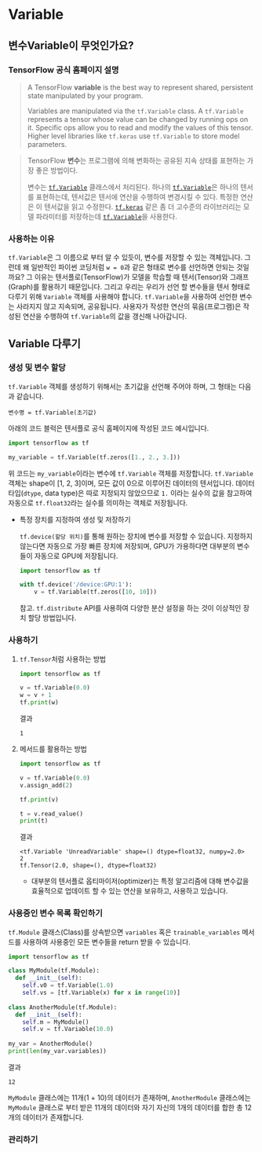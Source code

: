 # Variable

## 변수Variable이 무엇인가요?

### TensorFlow 공식 홈페이지 설명

> A TensorFlow **variable** is the best way to represent shared, persistent state manipulated by your program.
>
> Variables are manipulated via the `tf.Variable` class. A `tf.Variable` represents a tensor whose value can be changed by running ops on it. Specific ops allow you to read and modify the values of this tensor. Higher level libraries like `tf.keras` use `tf.Variable` to store model parameters.

> TensorFlow **변수**는 프로그램에 의해 변화하는 공유된 지속 상태를 표현하는 가장 좋은 방법이다.
>
> 변수는 [`tf.Variable`](https://www.tensorflow.org/api_docs/python/tf/Variable) 클래스에서 처리된다. 하나의 [`tf.Variable`](https://www.tensorflow.org/api_docs/python/tf/Variable)은 하나의 텐서를 표현하는데, 텐서값은 텐서에 연산을 수행하여 변경시킬 수 있다. 특정한 연산은 이 텐서값을 읽고 수정한다. [`tf.keras`](https://www.tensorflow.org/api_docs/python/tf/keras) 같은 좀 더 고수준의 라이브러리는 모델 파라미터를 저장하는데 [`tf.Variable`](https://www.tensorflow.org/api_docs/python/tf/Variable)을 사용한다.



### 사용하는 이유

`tf.Variable`은 그 이름으로 부터 알 수 있듯이, 변수를 저장할 수 있는 객체입니다. 그런데 왜 일반적인 파이썬 코딩처럼 `w = 0`과 같은 형태로 변수를 선언하면 안되는 것일까요? 그 이유는 텐서플로(TensorFlow)가 모델을 학습할 때 텐서(Tensor)와 그래프(Graph)를 활용하기 때문입니다. 그리고 우리는 우리가 선언 할 변수들을 텐서 형태로 다루기 위해 `Variable` 객체를 사용해야 합니다. `tf.Variable`을 사용하여 선언한 변수는 사라지지 않고 지속되며, 공유됩니다. 사용자가 작성한 연산의 묶음(프로그램)은 작성된 연산을 수행하여 `tf.Variable`의 값을 갱신해 나아갑니다.



## Variable 다루기 

### 생성 및 변수 할당

`tf.Variable` 객체를 생성하기 위해서는 초기값을 선언해 주어야 하며, 그 형태는 다음과 같습니다.

`변수명 = tf.Variable(초기값)` 

아래의 코드 블럭은 텐서플로 공식 홈페이지에 작성된 코드 예시입니다.

```python
import tensorflow as tf

my_variable = tf.Variable(tf.zeros([1., 2., 3.]))
```

위 코드는 `my_variable`이라는 변수에 `tf.Variable` 객체를 저장합니다. `tf.Variable` 객체는 shape이 [1, 2, 3]이며, 모든 값이 0으로 이루어진 데이터의 텐서입니다. 데이터 타입(`dtype`, data type)은 따로 지정되지 않았으므로 `1.` 이라는 실수의 값을 참고하여 자동으로 `tf.float32`라는 실수를 의미하는 객체로 저장됩니다.

- 특정 장치를 지정하여 생성 및 저장하기

  `tf.device(할당 위치)`를 통해 원하는 장치에 변수를 저장할 수 있습니다. 지정하지 않는다면 자동으로 가장 빠른 장치에 저장되며, GPU가 가용하다면 대부분의 변수들이 자동으로 GPU에 저장됩니다.

  ```python
  import tensorflow as tf
  
  with tf.device('/device:GPU:1'):
      v = tf.Variable(tf.zeros([10, 10]))
  ```

  참고. `tf.distribute` API를 사용하여 다양한 분산 설정을 하는 것이 이상적인 장치 할당 방법입니다.

  

### 사용하기

1. `tf.Tensor`처럼 사용하는 방법

   ```python
   import tensorflow as tf
   
   v = tf.Variable(0.0)
   w = v + 1
   tf.print(w)
   ```

   결과

   ```
   1
   ```

2. 메서드를 활용하는 방법

   ```python
   import tensorflow as tf
   
   v = tf.Variable(0.0)
   v.assign_add(2)
   
   tf.print(v)
   
   t = v.read_value()
   print(t)
   ```

   결과

   ```
   <tf.Variable 'UnreadVariable' shape=() dtype=float32, numpy=2.0>
   2
   tf.Tensor(2.0, shape=(), dtype=float32)
   ```

   - 대부분의 텐서플로 옵티마이저(optimizer)는 특정 알고리즘에 대해 변수값을 효율적으로 업데이트 할 수 있는 연산을 보유하고, 사용하고 있습니다.

   

### 사용중인 변수 목록 확인하기

`tf.Module` 클래스(Class)를 상속받으면 `variables` 혹은 `trainable_variables` 메서드를 사용하여 사용중인 모든 변수들을 return 받을 수 있습니다.

```python
import tensorflow as tf

class MyModule(tf.Module):
  def __init__(self):
    self.v0 = tf.Variable(1.0)
    self.vs = [tf.Variable(x) for x in range(10)]
    
class AnotherModule(tf.Module):
  def __init__(self):
    self.m = MyModule()
    self.v = tf.Variable(10.0)
    
my_var = AnotherModule()
print(len(my_var.variables))
```

결과

```
12
```

`MyModule` 클래스에는 11개(1 + 10)의 데이터가 존재하며, `AnotherModule` 클래스에는 `MyModule` 클래스로 부터 받은 11개의 데이터와 자기 자신의 1개의 데이터를 합한 총 12개의 데이터가 존재합니다.

### 관리하기